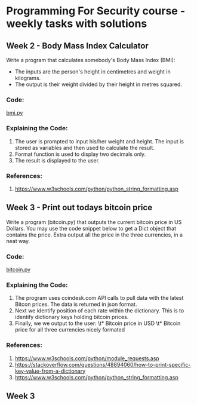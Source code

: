 # Programming For Security course - weekly tasks with solutions

##  Week 2 - Body Mass Index Calculator
Write a program that calculates somebody's Body Mass Index (BMI):
* The inputs are the person's height in centimetres and weight in kilograms.
* The output  is their weight divided by their height in metres squared.

### Code:
[bmi.py](https://github.com/kodkoder/pforcs-problem-sheet/blob/main/bmi.py)

### Explaining the Code:
1. The user is prompted to input his/her weight and height. The input is stored as variables and then used to calculate the result. 
2. Format function is used to display two decimals only. 
3. The result is displayed to the user.

### References:
1.  https://www.w3schools.com/python/python_string_formatting.asp


##  Week 3 - Print out todays bitcoin price
Write a program (bitcoin.py) that outputs the current bitcoin price in US
Dollars. You may use the code snippet below to get a Dict object that contains the price.
Extra output all the price in the three currencies, in a neat way.

### Code:
[bitcoin.py](https://github.com/kodkoder/pforcs-problem-sheet/blob/main/bitcoin.py)

### Explaining the Code:
1. The program uses coindesk.com API calls to pull data with the latest Bitcon prices. The data is returned in json format. 
2. Next we identify position of each rate within the dictionary. This is to identify dictionary keys holding bitcoin prices.
3. Finally, we we output to the user:
\t* Bitcoin price in USD
\t* Bitcoin price for all three currencies nicely formated 

### References:
1. https://www.w3schools.com/python/module_requests.asp
2. https://stackoverflow.com/questions/48894060/how-to-print-specific-key-value-from-a-dictionary
3. https://www.w3schools.com/python/python_string_formatting.asp

##  Week 3 